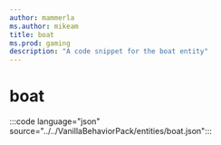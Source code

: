 ```yaml
---
author: mammerla
ms.author: mikeam
title: boat
ms.prod: gaming
description: "A code snippet for the boat entity"
---
```


# boat

:::code language="json" source="../../VanillaBehaviorPack/entities/boat.json":::
